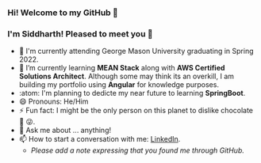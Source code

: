 ### Hi! Welcome to my GitHub 👋
### I'm Siddharth! Pleased to meet you 🤝

- 👜 I'm currently attending George Mason University graduating in Spring 2022.
- 🌱 I’m currently learning **MEAN Stack** along with **AWS Certified Solutions Architect**. Although some may think its an overkill, I am building my portfolio using **Angular** for knowledge purposes.
- :atom: I'm planning to dedicte my near future to learning **SpringBoot**.
- 😄 Pronouns: He/Him
- ⚡ Fun fact: I might be the only person on this planet to dislike chocolate 🍫 😜.
- 💬 Ask me about ... anything!
- 📫 How to start a conversation with me: [LinkedIn](https://www.linkedin.com/in/sidharthpatel01/).
  - _Please add a note expressing that you found me through GitHub._

<!-- - 🔭 I’m currently working on Angular -->
<!-- - 📙 Currently reading: Religious texts to analyze correlation with modern science. -->
<!-- - 👯 I’m looking to collaborate on ... -->
<!-- - 🤔 I’m looking for help with ... -->
